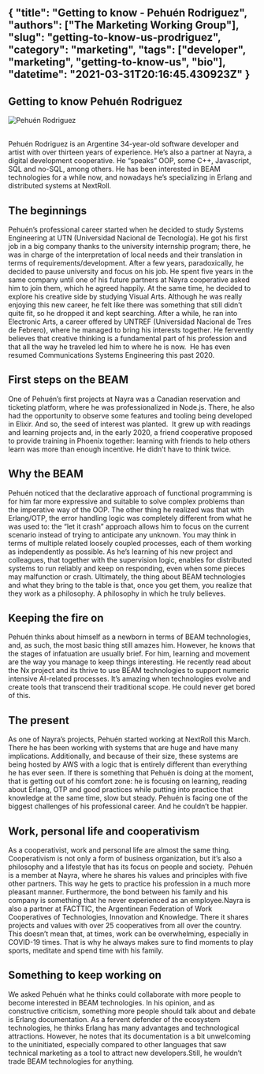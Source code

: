 {
  "title": "Getting to know - Pehuén Rodriguez",
  "authors": ["The Marketing Working Group"],
  "slug": "getting-to-know-us-prodriguez",
  "category": "marketing",
  "tags": ["developer", "marketing", "getting-to-know-us", "bio"],
  "datetime": "2021-03-31T20:16:45.430923Z"
}
---
Getting to know Pehuén Rodriguez
---

<img src="/images/getting-to-know/prodriguez.png" class="img-fluid" alt="Pehuén Rodriguez"/>

<br/>
<br/>

Pehuén Rodriguez is an Argentine 34-year-old software developer and artist with over thirteen years of experience. He’s also a partner at Nayra, a digital development cooperative. He “speaks” OOP, some C++, Javascript, SQL and no-SQL, among others. He has been interested in BEAM technologies for a while now, and nowadays he’s specializing in Erlang and distributed systems at NextRoll.

## The beginnings

Pehuén’s professional career started when he decided to study Systems Engineering at UTN (Universidad Nacional de Tecnología). He got his first job in a big company thanks to the university internship program; there, he was in charge of the interpretation of local needs and their translation in terms of requirements/development. After a few years, paradoxically, he decided to pause university and focus on his job. He spent five years in the same company until one of his future partners at Nayra cooperative asked him to join them, which he agreed happily. At the same time, he decided to explore his creative side by studying Visual Arts. Although he was really enjoying this new career, he felt like there was something that still didn’t quite fit, so he dropped it and kept searching. After a while, he ran into Electronic Arts, a career offered by UNTREF (Universidad Nacional de Tres de Febrero), where he managed to bring his interests together. He fervently believes that creative thinking is a fundamental part of his profession and that all the way he traveled led him to where he is now.  He has even resumed Communications Systems Engineering this past 2020.

## First steps on the BEAM
One of Pehuén’s first projects at Nayra was a Canadian reservation and ticketing platform, where he was professionalized in Node.js. There, he also had the opportunity to observe some features and tooling being developed in Elixir. And so, the seed of interest was planted.  It grew up with readings and learning projects and, in the early 2020, a friend cooperative proposed to provide training in Phoenix together: learning with friends to help others learn was more than enough incentive. He didn’t have to think twice.

## Why the BEAM

Pehuén noticed that the declarative approach of functional programming is for him far more expressive and suitable to solve complex problems than the imperative way of the OOP. The other thing he realized was that with Erlang/OTP, the error handling logic was completely different from what he was used to: the “let it crash” approach allows him to focus on the current scenario instead of trying to anticipate any unknown. You may think in terms of multiple related loosely coupled processes, each of them working as independently as possible. As he’s learning of his new project and colleagues, that together with the supervision logic, enables for distributed systems to run reliably and keep on responding, even when some pieces may malfunction or crash. Ultimately, the thing about BEAM technologies and what they bring to the table is that, once you get them, you realize that they work as a philosophy. A philosophy in which he truly believes.

## Keeping the fire on

Pehuén thinks about himself as a newborn in terms of BEAM technologies, and, as such, the most basic thing still amazes him. However, he knows that the stages of infatuation are usually brief. For him, learning and movement are the way you manage to keep things interesting. He recently read about the Nx project and its thrive to use BEAM technologies to support numeric intensive AI-related processes. It’s amazing when technologies evolve and create tools that transcend their traditional scope. He could never get bored of this.

## The present
As one of Nayra’s projects, Pehuén started working at NextRoll this March. There he has been working with systems that are huge and have many implications. Additionally, and because of their size, these systems are being hosted by AWS with a logic that is entirely different than everything he has ever seen. If there is something that Pehuén is doing at the moment, that is getting out of his comfort zone: he is focusing on learning, reading about Erlang, OTP and good practices while putting into practice that knowledge at the same time, slow but steady. Pehuén is facing one of the biggest challenges of his professional career. And he couldn’t be happier.

## Work, personal life and cooperativism

As a cooperativist, work and personal life are almost the same thing. Cooperativism is not only a form of business organization, but it’s also a philosophy and a lifestyle that has its focus on people and society.  Pehuén is a member at Nayra, where he shares his values and principles with five other partners. This way he gets to practice his profession in a much more pleasant manner. Furthermore, the bond between his family and his company is something that he never experienced as an employee.Nayra is also a partner at FACTTIC, the Argentinean Federation of Work Cooperatives of Technologies, Innovation and Knowledge. There it shares projects and values with over 25 cooperatives from all over the country. This doesn’t mean that, at times, work can be overwhelming, especially in COVID-19 times. That is why he always makes sure to find moments to play sports, meditate and spend time with his family.

## Something to keep working on

We asked Pehuén what he thinks could collaborate with more people to become interested in BEAM technologies. In his opinion, and as constructive criticism, something more people should talk about and debate is Erlang documentation. As a fervent defender of the ecosystem technologies, he thinks Erlang has many advantages and technological attractions. However, he notes that its documentation is a bit unwelcoming to the uninitiated, especially compared to other languages that saw technical marketing as a tool to attract new developers.Still, he wouldn’t trade BEAM technologies for anything.
